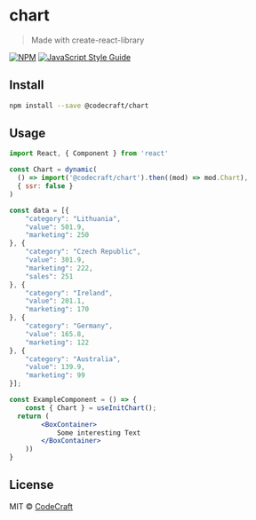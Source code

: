 # chart

> Made with create-react-library

[![NPM](https://img.shields.io/npm/v/@codecraft/chart.svg)](https://www.npmjs.com/package/@codecraft/chart) [![JavaScript Style Guide](https://img.shields.io/badge/code_style-standard-brightgreen.svg)](https://standardjs.com)

## Install

```bash
npm install --save @codecraft/chart
```

## Usage

```jsx
import React, { Component } from 'react'

const Chart = dynamic(
  () => import('@codecraft/chart').then((mod) => mod.Chart),
  { ssr: false }
)

const data = [{
    "category": "Lithuania",
    "value": 501.9,
    "marketing": 250
}, {
    "category": "Czech Republic",
    "value": 301.9,
    "marketing": 222,
    "sales": 251
}, {
    "category": "Ireland",
    "value": 201.1,
    "marketing": 170
}, {
    "category": "Germany",
    "value": 165.8,
    "marketing": 122
}, {
    "category": "Australia",
    "value": 139.9,
    "marketing": 99
}];

const ExampleComponent = () => {
    const { Chart } = useInitChart();
  return (
        <BoxContainer>
            Some interesting Text
        </BoxContainer>
    ))
}
```

## License

MIT © [CodeCraft](https://github.com/CodeCraft)
